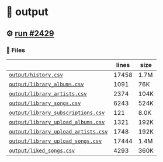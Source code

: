 # 📝  output 

## ⚙️ [run #2429](https://github.com/jwenerd/ytm-dl/actions/runs/11263373623)

### 📁 Files

|                                                                         |lines|size|
|-------------------------------------------------------------------------|-----|----|
|[`output/history.csv` ](output/history.csv)                              |17458|1.7M|
|[`output/library_albums.csv` ](output/library_albums.csv)                |1091 |76K |
|[`output/library_artists.csv` ](output/library_artists.csv)              |2374 |104K|
|[`output/library_songs.csv` ](output/library_songs.csv)                  |6243 |524K|
|[`output/library_subscriptions.csv` ](output/library_subscriptions.csv)  |121  |8.0K|
|[`output/library_upload_albums.csv` ](output/library_upload_albums.csv)  |1321 |192K|
|[`output/library_upload_artists.csv` ](output/library_upload_artists.csv)|1748 |192K|
|[`output/library_upload_songs.csv` ](output/library_upload_songs.csv)    |17444|1.4M|
|[`output/liked_songs.csv` ](output/liked_songs.csv)                      |4293 |360K|